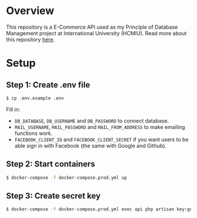 # Overview

This repository is a E-Commerce API used as my Principle of Database Management project at International University (HCMIU). Read more about this repository [here](https://github.com/tpo-project/e-commerce-api/tree/2.x.x/docs).

# Setup

## Step 1: Create .env file

```bash
$ cp .env.example .env
```

Fill in:
- `DB_DATABASE`, `DB_USERNAME` and `DB_PASSWORD` to connect database.
- `MAIL_USERNAME`, `MAIL_PASSWORD` and `MAIL_FROM_ADDRESS` to make emailing functions work.
- `FACEBOOK_CLIENT_ID` and `FACEBOOK_CLIENT_SECRET` if you want users to be able sign in with Facebook (the same with Google and Github).

## Step 2: Start containers

```bash
$ docker-compose -f docker-compose.prod.yml up
```

## Step 3: Create secret key

```bash
$ docker-compose -f docker-compose.prod.yml exec api php artisan key:generate
```
